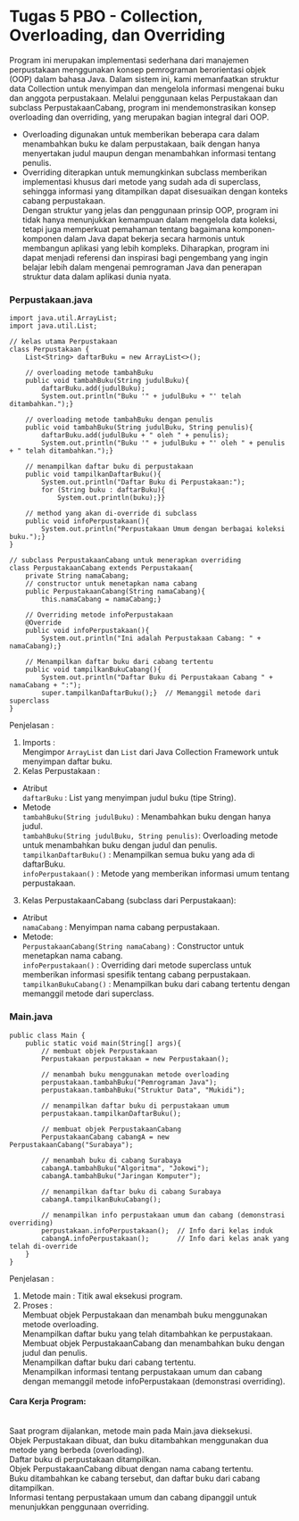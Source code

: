 # Tugas 5 PBO - Collection, Overloading, dan Overriding

Program ini merupakan implementasi sederhana dari manajemen perpustakaan menggunakan konsep pemrograman berorientasi objek (OOP) dalam bahasa Java. Dalam sistem ini, kami memanfaatkan struktur data Collection untuk menyimpan dan mengelola informasi mengenai buku dan anggota perpustakaan. Melalui penggunaan kelas Perpustakaan dan subclass PerpustakaanCabang, program ini mendemonstrasikan konsep overloading dan overriding, yang merupakan bagian integral dari OOP.
<br/>
- Overloading digunakan untuk memberikan beberapa cara dalam menambahkan buku ke dalam perpustakaan, baik dengan hanya menyertakan judul maupun dengan menambahkan informasi tentang penulis.
- Overriding diterapkan untuk memungkinkan subclass memberikan implementasi khusus dari metode yang sudah ada di superclass, sehingga informasi yang ditampilkan dapat disesuaikan dengan konteks cabang perpustakaan.
<br/>Dengan struktur yang jelas dan penggunaan prinsip OOP, program ini tidak hanya menunjukkan kemampuan dalam mengelola data koleksi, tetapi juga memperkuat pemahaman tentang bagaimana komponen-komponen dalam Java dapat bekerja secara harmonis untuk membangun aplikasi yang lebih kompleks. Diharapkan, program ini dapat menjadi referensi dan inspirasi bagi pengembang yang ingin belajar lebih dalam mengenai pemrograman Java dan penerapan struktur data dalam aplikasi dunia nyata.

### Perpustakaan.java
```
import java.util.ArrayList;
import java.util.List;

// kelas utama Perpustakaan
class Perpustakaan {
    List<String> daftarBuku = new ArrayList<>();

    // overloading metode tambahBuku
    public void tambahBuku(String judulBuku){
        daftarBuku.add(judulBuku);
        System.out.println("Buku '" + judulBuku + "' telah ditambahkan.");}

    // overloading metode tambahBuku dengan penulis
    public void tambahBuku(String judulBuku, String penulis){
        daftarBuku.add(judulBuku + " oleh " + penulis);
        System.out.println("Buku '" + judulBuku + "' oleh " + penulis + " telah ditambahkan.");}

    // menampilkan daftar buku di perpustakaan
    public void tampilkanDaftarBuku(){
        System.out.println("Daftar Buku di Perpustakaan:");
        for (String buku : daftarBuku){
            System.out.println(buku);}}

    // method yang akan di-override di subclass
    public void infoPerpustakaan(){
        System.out.println("Perpustakaan Umum dengan berbagai koleksi buku.");}
}

// subclass PerpustakaanCabang untuk menerapkan overriding
class PerpustakaanCabang extends Perpustakaan{
    private String namaCabang;
    // constructor untuk menetapkan nama cabang
    public PerpustakaanCabang(String namaCabang){
        this.namaCabang = namaCabang;}

    // Overriding metode infoPerpustakaan
    @Override
    public void infoPerpustakaan(){
        System.out.println("Ini adalah Perpustakaan Cabang: " + namaCabang);}

    // Menampilkan daftar buku dari cabang tertentu
    public void tampilkanBukuCabang(){
        System.out.println("Daftar Buku di Perpustakaan Cabang " + namaCabang + ":");
        super.tampilkanDaftarBuku();}  // Memanggil metode dari superclass
}
```

Penjelasan :
1. Imports :
   <br />Mengimpor `ArrayList` dan `List` dari Java Collection Framework untuk menyimpan daftar buku.
3. Kelas Perpustakaan :
- Atribut
  <br />`daftarBuku` : List yang menyimpan judul buku (tipe String).
- Metode
  <br />`tambahBuku(String judulBuku)` : Menambahkan buku dengan hanya judul.
  <br />`tambahBuku(String judulBuku, String penulis)`: Overloading metode untuk menambahkan buku dengan judul dan penulis.
  <br />`tampilkanDaftarBuku()` : Menampilkan semua buku yang ada di daftarBuku.
  <br />`infoPerpustakaan()` : Metode yang memberikan informasi umum tentang perpustakaan.

3. Kelas PerpustakaanCabang (subclass dari Perpustakaan):
- Atribut
  <br />`namaCabang` : Menyimpan nama cabang perpustakaan.
- Metode:
  <br />`PerpustakaanCabang(String namaCabang)` : Constructor untuk menetapkan nama cabang.
  <br />`infoPerpustakaan()` : Overriding dari metode superclass untuk memberikan informasi spesifik tentang cabang perpustakaan.
  <br />`tampilkanBukuCabang()` : Menampilkan buku dari cabang tertentu dengan memanggil metode dari superclass.

### Main.java
```
public class Main {
    public static void main(String[] args){
        // membuat objek Perpustakaan
        Perpustakaan perpustakaan = new Perpustakaan();

        // menambah buku menggunakan metode overloading
        perpustakaan.tambahBuku("Pemrograman Java");
        perpustakaan.tambahBuku("Struktur Data", "Mukidi");

        // menampilkan daftar buku di perpustakaan umum
        perpustakaan.tampilkanDaftarBuku();

        // membuat objek PerpustakaanCabang
        PerpustakaanCabang cabangA = new PerpustakaanCabang("Surabaya");

        // menambah buku di cabang Surabaya
        cabangA.tambahBuku("Algoritma", "Jokowi");
        cabangA.tambahBuku("Jaringan Komputer");

        // menampilkan daftar buku di cabang Surabaya
        cabangA.tampilkanBukuCabang();

        // menampilkan info perpustakaan umum dan cabang (demonstrasi overriding)
        perpustakaan.infoPerpustakaan();  // Info dari kelas induk
        cabangA.infoPerpustakaan();       // Info dari kelas anak yang telah di-override
    }
}
```
Penjelasan :
1. Metode main : Titik awal eksekusi program.
2. Proses :
<br/>Membuat objek Perpustakaan dan menambah buku menggunakan metode overloading.
<br/>Menampilkan daftar buku yang telah ditambahkan ke perpustakaan.
<br/>Membuat objek PerpustakaanCabang dan menambahkan buku dengan judul dan penulis.
<br/>Menampilkan daftar buku dari cabang tertentu.
<br/>Menampilkan informasi tentang perpustakaan umum dan cabang dengan memanggil metode infoPerpustakaan (demonstrasi overriding).

#### Cara Kerja Program:
<br/>Saat program dijalankan, metode main pada Main.java dieksekusi.
<br/>Objek Perpustakaan dibuat, dan buku ditambahkan menggunakan dua metode yang berbeda (overloading).
<br/>Daftar buku di perpustakaan ditampilkan.
<br/>Objek PerpustakaanCabang dibuat dengan nama cabang tertentu.
<br/>Buku ditambahkan ke cabang tersebut, dan daftar buku dari cabang ditampilkan.
<br/>Informasi tentang perpustakaan umum dan cabang dipanggil untuk menunjukkan penggunaan overriding.
